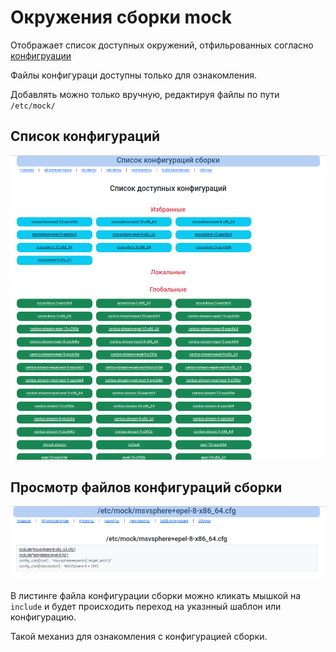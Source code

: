# Окружения сборки mock

Отображает список доступных окружений, отфильрованных согласно [конфигруации](configuration.md) 

Файлы конфигураци доступны только для ознакомления.

Добавлять можно только вручную, редактируя файлы по пути `/etc/mock/`

## Список конфигураций

![Список конфигураций](../img/mockgui_env1.png)

## Просмотр файлов конфигураций сборки

![Конфигурация сборки](../img/mockgui_env2.png)

В листинге файла конфигурации сборки можно кликать мышкой на `include` и будет происходить переход на указнный шаблон или конфигурацию.

Такой механиз для ознакомления с конфигурацией сборки.
